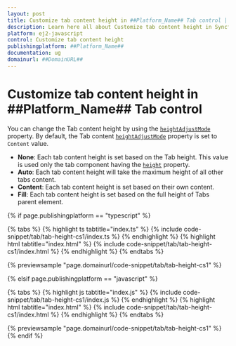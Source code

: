 ```yaml
---
layout: post
title: Customize tab content height in ##Platform_Name## Tab control | Syncfusion
description: Learn here all about Customize tab content height in Syncfusion ##Platform_Name## Tab control of Syncfusion Essential JS 2 and more.
platform: ej2-javascript
control: Customize tab content height 
publishingplatform: ##Platform_Name##
documentation: ug
domainurl: ##DomainURL##
---
```


# Customize tab content height in ##Platform_Name## Tab control

You can change the Tab content height by using the [`heightAdjustMode`](../../api/tab#heightadjustmode) property. By default, the Tab content [`heightAdjustMode`](../../api/tab#heightadjustmode) property is set to `Content` value.

* **None**: Each tab content height is set based on the Tab height. This value is used only the tab component having the [`height`](../../api/tab#height) property.
* **Auto**: Each tab content height will take the maximum height of all other tabs content.
* **Content**: Each tab content height is set based on their own content.
* **Fill**: Each tab content height is set based on the full height of Tabs parent element.

{% if page.publishingplatform == "typescript" %}

 {% tabs %}
{% highlight ts tabtitle="index.ts" %}
{% include code-snippet/tab/tab-height-cs1/index.ts %}
{% endhighlight %}
{% highlight html tabtitle="index.html" %}
{% include code-snippet/tab/tab-height-cs1/index.html %}
{% endhighlight %}
{% endtabs %}
        
{% previewsample "page.domainurl/code-snippet/tab/tab-height-cs1" %}

{% elsif page.publishingplatform == "javascript" %}

{% tabs %}
{% highlight js tabtitle="index.js" %}
{% include code-snippet/tab/tab-height-cs1/index.js %}
{% endhighlight %}
{% highlight html tabtitle="index.html" %}
{% include code-snippet/tab/tab-height-cs1/index.html %}
{% endhighlight %}
{% endtabs %}

{% previewsample "page.domainurl/code-snippet/tab/tab-height-cs1" %}
{% endif %}